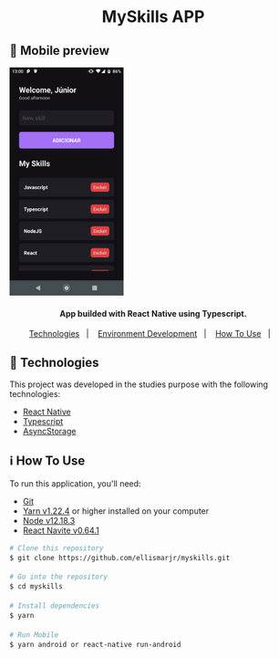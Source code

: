 <h1 align="center">
  MySkills APP
</h1>

## :iphone: Mobile preview
<p align="left">
  <img height="400" src="https://github.com/ellismarjr/myskills/blob/master/preview.png">
</p>

<h4 align="center">
  App builded with React Native using Typescript.
</h4>

<p align="center">
  <a href="#rocket-technologies">Technologies</a>&nbsp;&nbsp;&nbsp;|&nbsp;&nbsp;&nbsp;
  <a href="#information_source-environment-development">Environment Development</a>&nbsp;&nbsp;&nbsp;|&nbsp;&nbsp;&nbsp;
  <a href="#information_source-how-to-use">How To Use</a>&nbsp;&nbsp;&nbsp;|&nbsp;&nbsp;&nbsp;
</p>

## :rocket: Technologies

This project was developed in the studies purpose with the following technologies:

- [React Native](https://reactnative.dev/)
- [Typescript](https://www.typescriptlang.org/)
- [AsyncStorage](https://react-native-async-storage.github.io/async-storage/)


## :information_source: How To Use

To run this application, you'll need:
- [Git](https://git-scm.com)
- [Yarn v1.22.4](https://yarnpkg.com/) or higher installed on your computer
- [Node v12.18.3](https://nodejs.org/en/)
- [React Navite v0.64.1](https://reactnative.dev/)

```bash
# Clone this repository
$ git clone https://github.com/ellismarjr/myskills.git

# Go into the repository
$ cd myskills

# Install dependencies
$ yarn

# Run Mobile
$ yarn android or react-native run-android

```


